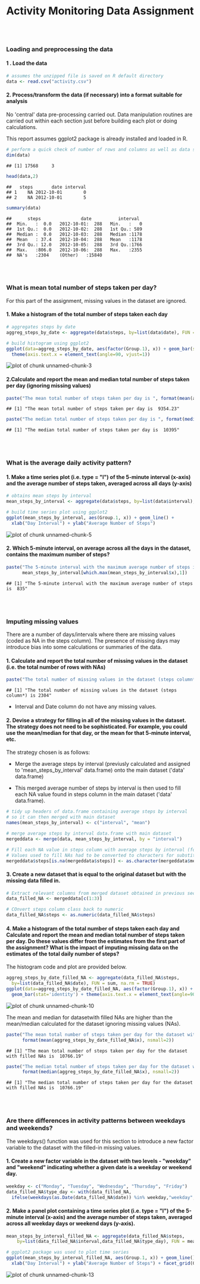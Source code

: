 # Activity Monitoring Data Assignment

<br><br>

### Loading and preprocessing the data

#### 1 . Load the data


```r
# assumes the unzipped file is saved on R default directory
data <- read.csv("activity.csv")
```

#### 2. Process/transform the data (if necessary) into a format suitable for analysis

No 'central' data pre-processing carried out. Data manipulation routines are carried out within each section just before building each plot or doing calculations.

This report assumes ggplot2 package is already installed and loaded in R.


```r
# perform a quick check of number of rows and columns as well as data structure
dim(data)
```

```
## [1] 17568     3
```

```r
head(data,2)
```

```
##   steps       date interval
## 1    NA 2012-10-01        0
## 2    NA 2012-10-01        5
```

```r
summary(data)
```

```
##      steps               date          interval   
##  Min.   :  0.0   2012-10-01:  288   Min.   :   0  
##  1st Qu.:  0.0   2012-10-02:  288   1st Qu.: 589  
##  Median :  0.0   2012-10-03:  288   Median :1178  
##  Mean   : 37.4   2012-10-04:  288   Mean   :1178  
##  3rd Qu.: 12.0   2012-10-05:  288   3rd Qu.:1766  
##  Max.   :806.0   2012-10-06:  288   Max.   :2355  
##  NA's   :2304    (Other)   :15840
```

<br><br>

### What is mean total number of steps taken per day?

For this part of the assignment, missing values in the dataset are ignored.

#### 1. Make a histogram of the total number of steps taken each day


```r
# aggregates steps by date
aggreg_steps_by_date <- aggregate(data$steps, by=list(data$date), FUN = sum, na.rm = TRUE)

# build histogram using ggplot2
ggplot(data=aggreg_steps_by_date, aes(factor(Group.1), x)) + geom_bar(stat='identity') +
  theme(axis.text.x = element_text(angle=90, vjust=1))
```

![plot of chunk unnamed-chunk-3](figure/unnamed-chunk-3.png) 

#### 2.Calculate and report the mean and median total number of steps taken per day (ignoring missing values)


```r
paste("The mean total number of steps taken per day is ", format(mean(aggreg_steps_by_date$x), nsmall=2))
```

```
## [1] "The mean total number of steps taken per day is  9354.23"
```

```r
paste("The median total number of steps taken per day is ", format(median(aggreg_steps_by_date$x), nsmall=2))
```

```
## [1] "The median total number of steps taken per day is  10395"
```


<br><br>

### What is the average daily activity pattern?

#### 1. Make a time series plot (i.e. type = "l") of the 5-minute interval (x-axis) and the average number of steps taken, averaged across all days (y-axis)


```r
# obtains mean steps by interval
mean_steps_by_interval <- aggregate(data$steps, by=list(data$interval), FUN = mean, na.rm = TRUE)

# build time series plot using ggplot2
ggplot(mean_steps_by_interval, aes(Group.1, x)) + geom_line() + 
  xlab("Day Interval") + ylab("Average Number of Steps")
```

![plot of chunk unnamed-chunk-5](figure/unnamed-chunk-5.png) 

#### 2. Which 5-minute interval, on average across all the days in the dataset, contains the maximum number of steps?


```r
paste("The 5-minute interval with the maximum average number of steps is ", 
      mean_steps_by_interval[which.max(mean_steps_by_interval$x),1])
```

```
## [1] "The 5-minute interval with the maximum average number of steps is  835"
```


<br><br>

### Imputing missing values

There are a number of days/intervals where there are missing values (coded as NA in the steps column). The presence of missing days may introduce bias into some calculations or summaries of the data.

#### 1. Calculate and report the total number of missing values in the dataset (i.e. the total number of rows with NAs)


```r
paste("The total number of missing values in the dataset (steps column*) is", sum(is.na(data$steps)))
```

```
## [1] "The total number of missing values in the dataset (steps column*) is 2304"
```

* Interval and Date column do not have any missing values.

#### 2. Devise a strategy for filling in all of the missing values in the dataset. The strategy does not need to be sophisticated. For example, you could use the mean/median for that day, or the mean for that 5-minute interval, etc.

The strategy chosen is as follows:

- Merge the average steps by interval (previusly calculated and assigned to 'mean_steps_by_interval' data.frame) onto the main dataset ('data' data.frame)

- This merged average number of steps by interval is then used to fill each NA value found in steps column in the main dataset ('data' data.frame).


```r
# tidy up headers of data.frame containing average steps by interval 
# so it can then merged with main dataset
names(mean_steps_by_interval) <- c("interval", "mean")

# merge average steps by interval data.frame with main dataset 
mergeddata <- merge(data, mean_steps_by_interval, by = "interval")

# Fill each NA value in steps column with average steps by interval (for that respective interval). 
# Values used to fill NAs had to be converted to characters for substitution process 
mergeddata$steps[is.na(mergeddata$steps)] <- as.character(mergeddata$mean[is.na(mergeddata$steps)])
```

#### 3. Create a new dataset that is equal to the original dataset but with the missing data filled in.


```r
# Extract relevant columns from merged dataset obtained in previous section 
data_filled_NA <- mergeddata[c(1:3)]

# COnvert steps column class back to numeric
data_filled_NA$steps <- as.numeric(data_filled_NA$steps)
```

#### 4. Make a histogram of the total number of steps taken each day and Calculate and report the mean and median total number of steps taken per day. Do these values differ from the estimates from the first part of the assignment? What is the impact of imputing missing data on the estimates of the total daily number of steps?

The histogram code and plot are provided below.


```r
aggreg_steps_by_date_filled_NA <- aggregate(data_filled_NA$steps, 
  by=list(data_filled_NA$date), FUN = sum, na.rm = TRUE)
ggplot(data=aggreg_steps_by_date_filled_NA, aes(factor(Group.1), x)) + 
  geom_bar(stat='identity') + theme(axis.text.x = element_text(angle=90, vjust=1))
```

![plot of chunk unnamed-chunk-10](figure/unnamed-chunk-10.png) 

The mean and median for datasetwith filled NAs are higher than the mean/median calculated for the dataset ignoring missing values (NAs).


```r
paste("The mean total number of steps taken per day for the dataset with filled NAs is ", 
      format(mean(aggreg_steps_by_date_filled_NA$x), nsmall=2))
```

```
## [1] "The mean total number of steps taken per day for the dataset with filled NAs is  10766.19"
```

```r
paste("The median total number of steps taken per day for the dataset with filled NAs is ", 
      format(median(aggreg_steps_by_date_filled_NA$x), nsmall=2))
```

```
## [1] "The median total number of steps taken per day for the dataset with filled NAs is  10766.19"
```

<br><br>

### Are there differences in activity patterns between weekdays and weekends?

The weekdays() function was used for this section to introduce a new factor variable to the dataset with the filled-in missing values.

#### 1. Create a new factor variable in the dataset with two levels - "weekday" and "weekend" indicating whether a given date is a weekday or weekend day.


```r
weekday <- c("Monday", "Tuesday", "Wednesday", "Thursday", "Friday")
data_filled_NA$type_day <- with(data_filled_NA, 
  ifelse(weekdays(as.Date(data_filled_NA$date)) %in% weekday,"weekday", "weekend"))
```

#### 2. Make a panel plot containing a time series plot (i.e. type = "l") of the 5-minute interval (x-axis) and the average number of steps taken, averaged across all weekday days or weekend days (y-axis). 


```r
mean_steps_by_interval_filled_NA <- aggregate(data_filled_NA$steps, 
    by=list(data_filled_NA$interval,data_filled_NA$type_day), FUN = mean, na.rm = TRUE)

# ggplot2 package was used to plot time series
ggplot(mean_steps_by_interval_filled_NA, aes(Group.1, x)) + geom_line() + 
  xlab("Day Interval") + ylab("Average Number of Steps") + facet_grid(Group.2~.)
```

![plot of chunk unnamed-chunk-13](figure/unnamed-chunk-13.png) 




